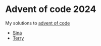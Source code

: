 # Advent of code 2024

My solutions to [advent of code](https://adventofcode.com/2024)

- [Sina](https://github.com/iAvicenna/advoc24)
- [Terry](https://github.com/terrycojones/advent-of-code-2024)
